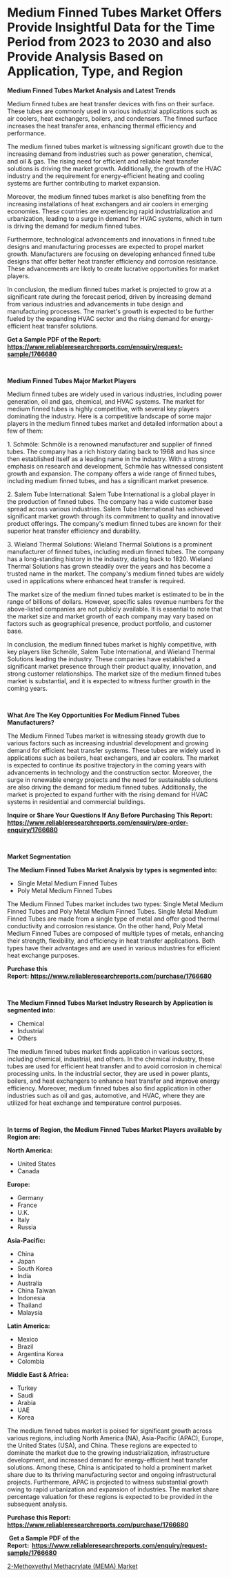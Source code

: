 <p><h1>Medium Finned Tubes Market Offers Provide Insightful Data for the Time Period from 2023 to 2030 and also Provide Analysis Based on Application, Type, and Region</h1></p><p><strong>Medium Finned Tubes Market Analysis and Latest Trends</strong></p>
<p><p>Medium finned tubes are heat transfer devices with fins on their surface. These tubes are commonly used in various industrial applications such as air coolers, heat exchangers, boilers, and condensers. The finned surface increases the heat transfer area, enhancing thermal efficiency and performance.</p><p>The medium finned tubes market is witnessing significant growth due to the increasing demand from industries such as power generation, chemical, and oil & gas. The rising need for efficient and reliable heat transfer solutions is driving the market growth. Additionally, the growth of the HVAC industry and the requirement for energy-efficient heating and cooling systems are further contributing to market expansion.</p><p>Moreover, the medium finned tubes market is also benefiting from the increasing installations of heat exchangers and air coolers in emerging economies. These countries are experiencing rapid industrialization and urbanization, leading to a surge in demand for HVAC systems, which in turn is driving the demand for medium finned tubes.</p><p>Furthermore, technological advancements and innovations in finned tube designs and manufacturing processes are expected to propel market growth. Manufacturers are focusing on developing enhanced finned tube designs that offer better heat transfer efficiency and corrosion resistance. These advancements are likely to create lucrative opportunities for market players.</p><p>In conclusion, the medium finned tubes market is projected to grow at a significant rate during the forecast period, driven by increasing demand from various industries and advancements in tube design and manufacturing processes. The market's growth is expected to be further fueled by the expanding HVAC sector and the rising demand for energy-efficient heat transfer solutions.</p></p>
<p><strong>Get a Sample PDF of the Report:&nbsp; <a href="https://www.reliableresearchreports.com/enquiry/request-sample/1766680">https://www.reliableresearchreports.com/enquiry/request-sample/1766680</a></strong></p>
<p>&nbsp;</p>
<p><strong>Medium Finned Tubes Major Market Players</strong></p>
<p><p>Medium finned tubes are widely used in various industries, including power generation, oil and gas, chemical, and HVAC systems. The market for medium finned tubes is highly competitive, with several key players dominating the industry. Here is a competitive landscape of some major players in the medium finned tubes market and detailed information about a few of them:</p><p>1. Schmöle: Schmöle is a renowned manufacturer and supplier of finned tubes. The company has a rich history dating back to 1968 and has since then established itself as a leading name in the industry. With a strong emphasis on research and development, Schmöle has witnessed consistent growth and expansion. The company offers a wide range of finned tubes, including medium finned tubes, and has a significant market presence.</p><p>2. Salem Tube International: Salem Tube International is a global player in the production of finned tubes. The company has a wide customer base spread across various industries. Salem Tube International has achieved significant market growth through its commitment to quality and innovative product offerings. The company's medium finned tubes are known for their superior heat transfer efficiency and durability.</p><p>3. Wieland Thermal Solutions: Wieland Thermal Solutions is a prominent manufacturer of finned tubes, including medium finned tubes. The company has a long-standing history in the industry, dating back to 1820. Wieland Thermal Solutions has grown steadily over the years and has become a trusted name in the market. The company's medium finned tubes are widely used in applications where enhanced heat transfer is required.</p><p>The market size of the medium finned tubes market is estimated to be in the range of billions of dollars. However, specific sales revenue numbers for the above-listed companies are not publicly available. It is essential to note that the market size and market growth of each company may vary based on factors such as geographical presence, product portfolio, and customer base.</p><p>In conclusion, the medium finned tubes market is highly competitive, with key players like Schmöle, Salem Tube International, and Wieland Thermal Solutions leading the industry. These companies have established a significant market presence through their product quality, innovation, and strong customer relationships. The market size of the medium finned tubes market is substantial, and it is expected to witness further growth in the coming years.</p></p>
<p>&nbsp;</p>
<p><strong>What Are The Key Opportunities For Medium Finned Tubes Manufacturers?</strong></p>
<p><p>The Medium Finned Tubes market is witnessing steady growth due to various factors such as increasing industrial development and growing demand for efficient heat transfer systems. These tubes are widely used in applications such as boilers, heat exchangers, and air coolers. The market is expected to continue its positive trajectory in the coming years with advancements in technology and the construction sector. Moreover, the surge in renewable energy projects and the need for sustainable solutions are also driving the demand for medium finned tubes. Additionally, the market is projected to expand further with the rising demand for HVAC systems in residential and commercial buildings.</p></p>
<p><strong>Inquire or Share Your Questions If Any Before Purchasing This Report: <a href="https://www.reliableresearchreports.com/enquiry/pre-order-enquiry/1766680">https://www.reliableresearchreports.com/enquiry/pre-order-enquiry/1766680</a></strong></p>
<p>&nbsp;</p>
<p><strong>Market Segmentation</strong></p>
<p><strong>The Medium Finned Tubes Market Analysis by types is segmented into:</strong></p>
<p><ul><li>Single Metal Medium Finned Tubes</li><li>Poly Metal Medium Finned Tubes</li></ul></p>
<p><p>The Medium Finned Tubes market includes two types: Single Metal Medium Finned Tubes and Poly Metal Medium Finned Tubes. Single Metal Medium Finned Tubes are made from a single type of metal and offer good thermal conductivity and corrosion resistance. On the other hand, Poly Metal Medium Finned Tubes are composed of multiple types of metals, enhancing their strength, flexibility, and efficiency in heat transfer applications. Both types have their advantages and are used in various industries for efficient heat exchange purposes.</p></p>
<p><strong>Purchase this Report:&nbsp;<a href="https://www.reliableresearchreports.com/purchase/1766680">https://www.reliableresearchreports.com/purchase/1766680</a></strong></p>
<p>&nbsp;</p>
<p><strong>The Medium Finned Tubes Market Industry Research by Application is segmented into:</strong></p>
<p><ul><li>Chemical</li><li>Industrial</li><li>Others</li></ul></p>
<p><p>The medium finned tubes market finds application in various sectors, including chemical, industrial, and others. In the chemical industry, these tubes are used for efficient heat transfer and to avoid corrosion in chemical processing units. In the industrial sector, they are used in power plants, boilers, and heat exchangers to enhance heat transfer and improve energy efficiency. Moreover, medium finned tubes also find application in other industries such as oil and gas, automotive, and HVAC, where they are utilized for heat exchange and temperature control purposes.</p></p>
<p>&nbsp;</p>
<p><strong>In terms of Region, the Medium Finned Tubes Market Players available by Region are:</strong></p>
<p>
    <p> <strong> North America: </strong>
        <ul>
            <li>United States</li>
            <li>Canada</li>
        </ul>
        </p> 
    <p> <strong> Europe: </strong>
        <ul>
            <li>Germany</li>
            <li>France</li>
            <li>U.K.</li>
            <li>Italy</li>
            <li>Russia</li>
        </ul>
        </p> 
    <p> <strong> Asia-Pacific: </strong>
        <ul>
            <li>China</li>
            <li>Japan</li>
            <li>South Korea</li>
            <li>India</li>
            <li>Australia</li>
            <li>China Taiwan</li>
            <li>Indonesia</li>
            <li>Thailand</li>
            <li>Malaysia</li>
        </ul>
        </p> 
    <p> <strong> Latin America: </strong>
        <ul>
            <li>Mexico</li>
            <li>Brazil</li>
            <li>Argentina Korea</li>
            <li>Colombia</li>
        </ul>
        </p> 
    <p> <strong> Middle East & Africa: </strong>
        <ul>
            <li>Turkey</li>
            <li>Saudi</li>
            <li>Arabia</li>
            <li>UAE</li>
            <li>Korea</li>
        </ul>
    </p>
    </p>
<p><p>The medium finned tubes market is poised for significant growth across various regions, including North America (NA), Asia-Pacific (APAC), Europe, the United States (USA), and China. These regions are expected to dominate the market due to the growing industrialization, infrastructure development, and increased demand for energy-efficient heat transfer solutions. Among these, China is anticipated to hold a prominent market share due to its thriving manufacturing sector and ongoing infrastructural projects. Furthermore, APAC is projected to witness substantial growth owing to rapid urbanization and expansion of industries. The market share percentage valuation for these regions is expected to be provided in the subsequent analysis.</p></p>
<p><strong>Purchase this Report: <a href="https://www.reliableresearchreports.com/purchase/1766680">https://www.reliableresearchreports.com/purchase/1766680</a></strong></p>
<p>&nbsp;<strong>Get a Sample PDF of the Report:&nbsp;&nbsp;<a href="https://www.reliableresearchreports.com/enquiry/request-sample/1766680">https://www.reliableresearchreports.com/enquiry/request-sample/1766680</a></strong></p>
<p><strong></strong></p>
<p><p><a href="https://github.com/RoccoManning/Market-Research-Report-List-2/blob/main/2-methoxyethyl-methacrylate-mema-market.md">2-Methoxyethyl Methacrylate (MEMA) Market</a></p></p>